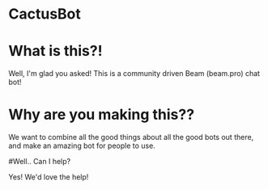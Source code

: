 # CactusBot

# What is this?!

Well, I'm glad you asked! This is a community driven Beam (beam.pro) chat bot!

# Why are you making this??

We want to combine all the good things about all the good bots out there, and make an amazing bot for people to use.

#Well.. Can I help?

Yes! We'd love the help!
